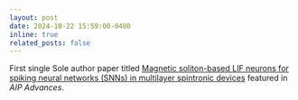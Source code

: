 ```yaml
---
layout: post
date: 2024-10-22 15:59:00-0400
inline: true
related_posts: false
---
```


First single Sole author paper titled [Magnetic soliton-based LIF neurons for spiking neural networks (SNNs) in multilayer spintronic devices](http://dx.doi.org/10.1063/5.0232395) featured in *AIP Advances*.